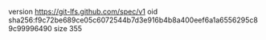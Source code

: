 version https://git-lfs.github.com/spec/v1
oid sha256:f9c72be689ce05c6072544b7d3e916b4b8a400eef6a1a6556295c89c99996490
size 355
